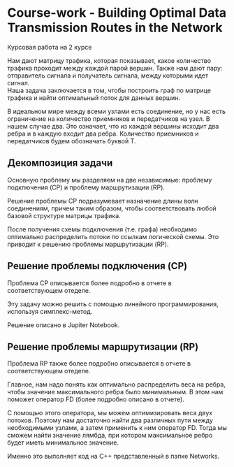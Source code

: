 # Course-work - Building Optimal Data Transmission Routes in the Network
Курсовая работа на 2 курсе

Нам дают матрицу трафика, которая показывает, какое количество трафика проходит между каждой парой вершин. Также нам дают пару: отправитель сигнала и получатель сигнала, между которыми идет сигнал.  
Наша задача заключается в том, чтобы построить граф по матрице трафика и найти оптимальный поток для данных вершин.

В идеальном мире между всеми узлами есть соединение, но у нас есть ограничение на количество приемников и передатчиков на узел. В нашем случае два. Это означает, что из каждой вершины исходит два ребра и в каждую входит два ребра. Количество приемников и передатчиков будем обозначать буквой T.

## Декомпозиция задачи
Основную проблему мы разделяем на две независимые: проблему подключения (CP) и проблему маршрутизации (RP).

Решение проблемы CP подразумевает назначение длины волн соединениям, причем таким образом, чтобы соответствовать любой базовой структуре матрицы трафика.

После получения схемы подключения (т.е. графа) необходимо оптимально распределить потоки по ссылкам логической схемы. Это приводит к решению проблемы маршрутизации (RP).

## Решение проблемы подключения (CP)
Проблема CP описывается более подробно в отчете в соответствующем отеделе.

Эту задачу можно решить с помощью линейного программирования, используя симплекс-метод.

Решение описано в Jupiter Notebook.

## Решение проблемы маршрутизации (RP)
Проблема RP также более подробно описывается в отчете в соответствующем отеделе.

Главное, нам надо понять как оптимально распределить веса на ребра, чтобы значение максимального ребра было минимальным.
В этом нам поможет оператор FD (более подробно описано в отчете).

С помощью этого оператора, мы можем оптимизировать веса двух потоков.
Поэтому нам достаточно найти два различных пути между необходимыми узлами, а затем применить к ним оператор FD.
Тогда мы сможем найти значение лямбда, при котором максимальное ребро будет иметь минимальное значение.

Именно это выполняет код на C++ представленный в папке Networks.
